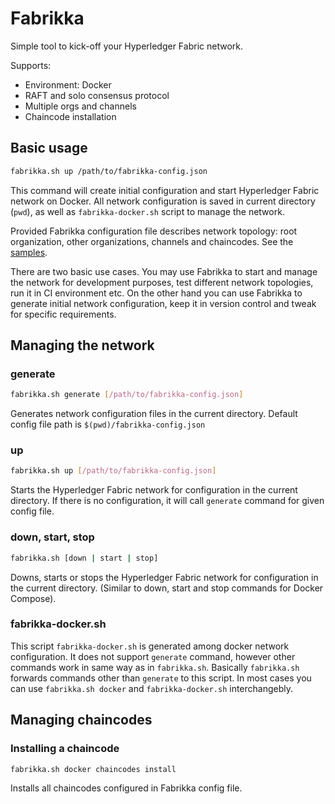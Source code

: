 # Fabrikka

Simple tool to kick-off your Hyperledger Fabric network.

Supports:

* Environment: Docker
* RAFT and solo consensus protocol
* Multiple orgs and channels
* Chaincode installation

## Basic usage

```bash
fabrikka.sh up /path/to/fabrikka-config.json
```

This command will create initial configuration and start Hyperledger Fabric network on Docker. All network configuration is saved in current directory (`pwd`), as well as `fabrikka-docker.sh` script to manage the network.

Provided Fabrikka configuration file describes network topology: root organization, other organizations, channels and chaincodes. See the [samples](https://github.com/softwaremill/fabrikka/blob/main/samples/).

There are two basic use cases. You may use Fabrikka to start and manage the network for development purposes, test different network topologies, run it in CI environment etc. On the other hand you can use Fabrikka to generate initial network configuration, keep it in version control and tweak for specific requirements.

## Managing the network

### generate

```bash
fabrikka.sh generate [/path/to/fabrikka-config.json]
```
Generates network configuration files in the current directory. Default config file path is `$(pwd)/fabrikka-config.json`

### up

```bash
fabrikka.sh up [/path/to/fabrikka-config.json]
```
Starts the Hyperledger Fabric network for configuration in the current directory. If there is no configuration, it will call `generate` command for given config file.

### down, start, stop

```bash
fabrikka.sh [down | start | stop]
```
Downs, starts or stops the Hyperledger Fabric network for configuration in the current directory. (Similar to down, start and stop commands for Docker Compose).

### fabrikka-docker.sh

This script `fabrikka-docker.sh` is generated among docker network configuration. It does not support `generate` command, however other commands work in same way as in `fabrikka.sh`. Basically `fabrikka.sh` forwards commands other than `generate` to this script. In most cases you can use `fabrikka.sh docker` and `fabrikka-docker.sh` interchangebly.

## Managing chaincodes

### Installing a chaincode

```bash
fabrikka.sh docker chaincodes install
```

Installs all chaincodes configured in Fabrikka config file.

